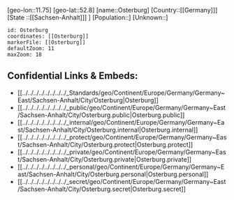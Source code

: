 ﻿---
location: [52.8,11.75]
mapzoom: [7,12] 
mapmarker: city 
type: City
tags:
- geo/City


SpocWebEntityId: 33168
isDeleted: false
confidential: public

---
[geo-lon::11.75]
[geo-lat::52.8]
[name::Osterburg]
[Country::[[Germany]]]
[State ::[[Sachsen-Anhalt]]] ]
[Population::]
[Unknown::]


```leaflet
id: Osterburg
coordinates: [[Osterburg]]
markerFile: [[Osterburg]]
defaultZoom: 11 
maxZoom: 18
```


## Confidential Links & Embeds: 
- [[../../../../../../../../_Standards/geo/Continent/Europe/Germany/Germany~East/Sachsen-Anhalt/City/Osterburg|Osterburg]] 
- [[../../../../../../../../_public/geo/Continent/Europe/Germany/Germany~East/Sachsen-Anhalt/City/Osterburg.public|Osterburg.public]] 
- [[../../../../../../../../_internal/geo/Continent/Europe/Germany/Germany~East/Sachsen-Anhalt/City/Osterburg.internal|Osterburg.internal]] 
- [[../../../../../../../../_protect/geo/Continent/Europe/Germany/Germany~East/Sachsen-Anhalt/City/Osterburg.protect|Osterburg.protect]] 
- [[../../../../../../../../_private/geo/Continent/Europe/Germany/Germany~East/Sachsen-Anhalt/City/Osterburg.private|Osterburg.private]] 
- [[../../../../../../../../_personal/geo/Continent/Europe/Germany/Germany~East/Sachsen-Anhalt/City/Osterburg.personal|Osterburg.personal]] 
- [[../../../../../../../../_secret/geo/Continent/Europe/Germany/Germany~East/Sachsen-Anhalt/City/Osterburg.secret|Osterburg.secret]] 
